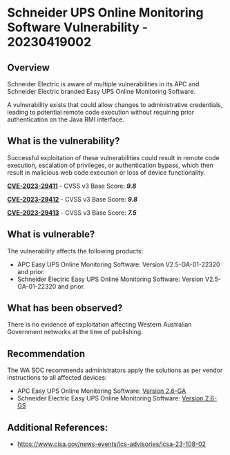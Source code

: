 # Schneider UPS Online Monitoring Software Vulnerability - 20230419002

## Overview
Schneider Electric is aware of multiple vulnerabilities in its APC and Schneider Electric branded 
Easy UPS Online Monitoring Software. 

A vulnerability exists that could allow changes to administrative credentials, leading to potential remote code execution without requiring prior authentication on the Java RMI interface. 


## What is the vulnerability?

Successful exploitation of these vulnerabilities could result in remote code execution, escalation of privileges, or authentication bypass, which then result in malicious web code execution or loss of device functionality. 

[**CVE-2023-29411**](http://web.nvd.nist.gov/view/vuln/detail?vulnId=CVE-2023-29411) - CVSS v3 Base Score: ***9.8***

[**CVE-2023-29412**](http://web.nvd.nist.gov/view/vuln/detail?vulnId=CVE-2023-29412) - CVSS v3 Base Score: ***9.8***

[**CVE-2023-29413**](http://web.nvd.nist.gov/view/vuln/detail?vulnId=CVE-2023-29413) - CVSS v3 Base Score: ***7.5***

## What is vulnerable? 
The vulnerability affects the following products:
- APC Easy UPS Online Monitoring Software: Version V2.5-GA-01-22320 and prior.
- Schneider Electric Easy UPS Online Monitoring Software: Version V2.5-GA-01-22320 and prior.

## What has been observed?

There is no evidence of exploitation affecting Western Australian Government networks at the time of publishing.

## Recommendation
The WA SOC recommends administrators apply the solutions as per vendor instructions to all affected devices:

- APC Easy UPS Online Monitoring Software: [Version 2.6-GA](https://download.schneider-electric.com/files?p_enDocType=Software+-+Release&p_Doc_Ref=APC_install_APC_UPS_windows)
- Schneider Electric Easy UPS Online Monitoring Software: [Version 2.6-GS](https://download.schneider-electric.com/files?p_enDocType=Software+-+Release&p_Doc_Ref=Install_Schneider_UPS_windows)

## Additional References:
* https://www.cisa.gov/news-events/ics-advisories/icsa-23-108-02
